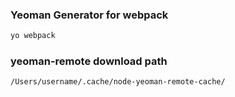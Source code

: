 ### Yeoman Generator for webpack

```bash
yo webpack
```

### yeoman-remote download path

`/Users/username/.cache/node-yeoman-remote-cache/`
